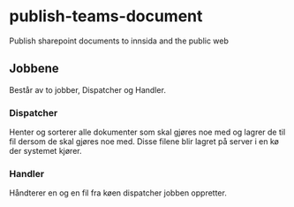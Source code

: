 # publish-teams-document
Publish sharepoint documents to innsida and the public web

## Jobbene
Består av to jobber, Dispatcher og Handler. 

### Dispatcher
Henter og sorterer alle dokumenter som skal gjøres noe med og lagrer de til fil dersom de skal gjøres noe med.
Disse filene blir lagret på server i en kø der systemet kjører.

### Handler
Håndterer en og en fil fra køen dispatcher jobben oppretter. 